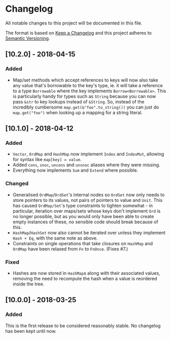 # Changelog

All notable changes to this project will be documented in this file.

The format is based on [Keep a
Changelog](http://keepachangelog.com/en/1.0.0/) and this project
adheres to [Semantic Versioning](http://semver.org/spec/v2.0.0.html).

## [10.2.0] - 2018-04-15
### Added

* Map/set methods which accept references to keys will now also take
  any value that's borrowable to the key's type, ie. it will take a
  reference to a type `Borrowable` where the key implements
  `Borrow<Borrowable>`. This is particularly handy for types such as
  `String` because you can now pass `&str` to key lookups instead of
  `&String`. So, instead of the incredibly cumbersome
  `map.get(&"foo".to_string())` you can just do `map.get("foo")` when
  looking up a mapping for a string literal.

## [10.1.0] - 2018-04-12
### Added

* `Vector`, `OrdMap` and `HashMap` now implement `Index` and
  `IndexMut`, allowing for syntax like `map[key] = value`.
* Added `cons`, `snoc`, `uncons` and `unsnoc` aliases where they were missing.
* Everything now implements `Sum` and `Extend` where possible.

### Changed

* Generalised `OrdMap`/`OrdSet`'s internal nodes so `OrdSet` now only
  needs to store pointers to its values, not pairs of pointers to
  value and `Unit`. This has caused `OrdMap/Set`'s type constraints to
  tighten somewhat - in particular, iteration over maps/sets whose
  keys don't implement `Ord` is no longer possible, but as you would
  only have been able to create empty instances of these, no sensible
  code should break because of this.
* `HashMap`/`HashSet` now also cannot be iterated over unless they
  implement `Hash + Eq`, with the same note as above.
* Constraints on single operations that take closures on `HashMap` and
  `OrdMap` have been relaxed from `Fn` to `FnOnce`. (Fixes #7.)

### Fixed

* Hashes are now stored in `HashMap`s along with their associated
  values, removing the need to recompute the hash when a value is
  reordered inside the tree.

## [10.0.0] - 2018-03-25
### Added

This is the first release to be considered reasonably stable. No
changelog has been kept until now.
